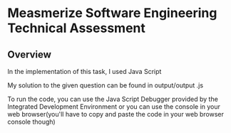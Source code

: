 # Measmerize Software Engineering Technical Assessment

## Overview

In the implementation of this task, I used Java Script

My solution to the given question can be found in output/output .js

To run the code, you can use the Java Script Debugger provided by the Integrated Development Environment or you can use the console in your web browser(you'll have to copy and paste the code in your web browser console though)

